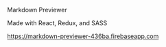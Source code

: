 Markdown Previewer

Made with React, Redux, and SASS

https://markdown-previewer-436ba.firebaseapp.com
